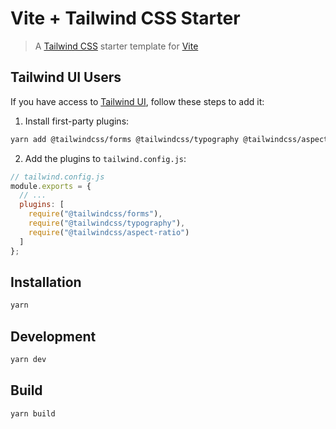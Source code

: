 # Vite + Tailwind CSS Starter

> A [Tailwind CSS](http://tailwindcss.com/) starter template for [Vite](https://github.com/vitejs/vite)

## Tailwind UI Users

If you have access to [Tailwind UI](https://tailwindui.com), follow these steps to add it:

1. Install first-party plugins:

```sh
yarn add @tailwindcss/forms @tailwindcss/typography @tailwindcss/aspect-ratio
```

2. Add the plugins to `tailwind.config.js`:

```js
// tailwind.config.js
module.exports = {
  // ...
  plugins: [
    require("@tailwindcss/forms"),
    require("@tailwindcss/typography"),
    require("@tailwindcss/aspect-ratio")
  ]
};
```

## Installation

```sh
yarn
```

## Development

```sh
yarn dev
```

## Build

```sh
yarn build
```
